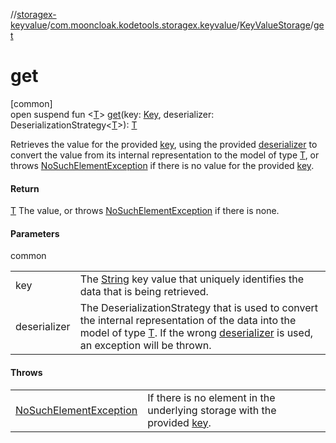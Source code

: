 //[storagex-keyvalue](../../../index.md)/[com.mooncloak.kodetools.storagex.keyvalue](../index.md)/[KeyValueStorage](index.md)/[get](get.md)

# get

[common]\
open suspend fun &lt;[T](get.md)&gt; [get](get.md)(key: [Key](index.md), deserializer: DeserializationStrategy&lt;[T](get.md)&gt;): [T](get.md)

Retrieves the value for the provided [key](get.md), using the provided [deserializer](get.md) to convert the value from its internal representation to the model of type [T](get.md), or throws [NoSuchElementException](https://kotlinlang.org/api/latest/jvm/stdlib/kotlin/-no-such-element-exception/index.html) if there is no value for the provided [key](get.md).

#### Return

[T](get.md) The value, or throws [NoSuchElementException](https://kotlinlang.org/api/latest/jvm/stdlib/kotlin/-no-such-element-exception/index.html) if there is none.

#### Parameters

common

| | |
|---|---|
| key | The [String](https://kotlinlang.org/api/latest/jvm/stdlib/kotlin/-string/index.html) key value that uniquely identifies the data that is being retrieved. |
| deserializer | The DeserializationStrategy that is used to convert the internal representation of the data into the model of type [T](get.md). If the wrong [deserializer](get.md) is used, an exception will be thrown. |

#### Throws

| | |
|---|---|
| [NoSuchElementException](https://kotlinlang.org/api/latest/jvm/stdlib/kotlin/-no-such-element-exception/index.html) | If there is no element in the underlying storage with the provided [key](get.md). |

